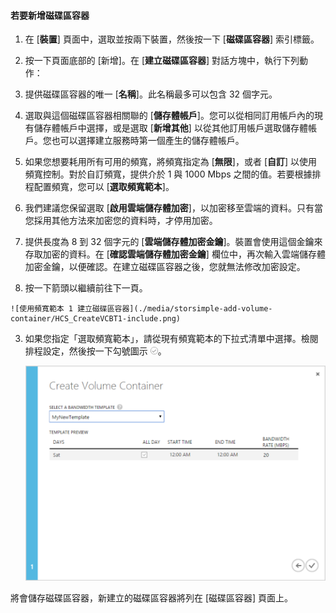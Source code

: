 <!--author=SharS last changed: 9/16/15-->

#### 若要新增磁碟區容器

1. 在 [**裝置**] 頁面中，選取並按兩下裝置，然後按一下 [**磁碟區容器**] 索引標籤。

2. 按一下頁面底部的 [新增]。在 [**建立磁碟區容器**] 對話方塊中，執行下列動作：

  1. 提供磁碟區容器的唯一 [**名稱**]。此名稱最多可以包含 32 個字元。
  2. 選取與這個磁碟區容器相關聯的 [**儲存體帳戶**]。您可以從相同訂用帳戶內的現有儲存體帳戶中選擇，或是選取 [**新增其他**] 以從其他訂用帳戶選取儲存體帳戶。您也可以選擇建立服務時第一個產生的儲存體帳戶。
  3. 如果您想要耗用所有可用的頻寬，將頻寬指定為 [**無限**]，或者 [**自訂**] 以使用頻寬控制。對於自訂頻寬，提供介於 1 與 1000 Mbps 之間的值。若要根據排程配置頻寬，您可以 [**選取頻寬範本**]。
  4. 我們建議您保留選取 [**啟用雲端儲存體加密**]，以加密移至雲端的資料。只有當您採用其他方法來加密您的資料時，才停用加密。
  5. 提供長度為 8 到 32 個字元的 [**雲端儲存體加密金鑰**]。裝置會使用這個金鑰來存取加密的資料。在 [**確認雲端儲存體加密金鑰**] 欄位中，再次輸入雲端儲存體加密金鑰，以便確認。在建立磁碟區容器之後，您就無法修改加密設定。 
  6. 按一下箭頭以繼續前往下一頁。

    ![使用頻寬範本 1 建立磁碟區容器](./media/storsimple-add-volume-container/HCS_CreateVCBT1-include.png)

3. 如果您指定「選取頻寬範本」，請從現有頻寬範本的下拉式清單中選擇。檢閱排程設定，然後按一下勾號圖示 ![核取圖示](./media/storsimple-configure-new-storage-account/HCS_CheckIcon-include.png)。

    ![使用頻寬範本 2 建立磁碟區容器](./media/storsimple-add-volume-container/HCS_CreateVCBT2-include.png)

將會儲存磁碟區容器，新建立的磁碟區容器將列在 [磁碟區容器] 頁面上。
 

<!---HONumber=AcomDC_0107_2016-->